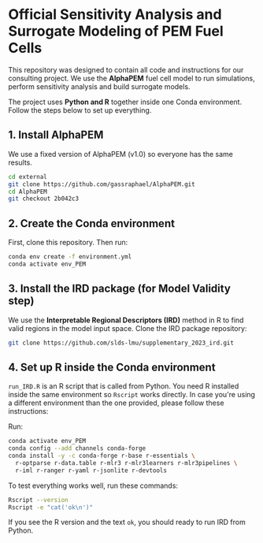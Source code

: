 # Official Sensitivity Analysis and Surrogate Modeling of PEM Fuel Cells

This repository was designed to contain all code and instructions for our consulting project.
We use the **AlphaPEM** fuel cell model to run simulations, perform sensitivity analysis and build surrogate models.

The project uses **Python and R** together inside one Conda environment.
Follow the steps below to set up everything.


## 1. Install AlphaPEM

We use a fixed version of AlphaPEM (v1.0) so everyone has the same results.

```bash
cd external
git clone https://github.com/gassraphael/AlphaPEM.git
cd AlphaPEM
git checkout 2b042c3
```

## 2. Create the Conda environment

First, clone this repository. Then run:

```bash
conda env create -f environment.yml
conda activate env_PEM
```

## 3. Install the IRD package (for Model Validity step)

We use the **Interpretable Regional Descriptors (IRD)** method in R to find valid regions in the model input space.
Clone the IRD package repository:

```bash
git clone https://github.com/slds-lmu/supplementary_2023_ird.git
```

## 4. Set up R inside the Conda environment

`run_IRD.R` is an R script that is called from Python.
You need R installed inside the same environment so `Rscript` works directly. In case you're using a different environment than the one provided, please follow these instructions:

Run:

```bash
conda activate env_PEM
conda config --add channels conda-forge
conda install -y -c conda-forge r-base r-essentials \
  r-optparse r-data.table r-mlr3 r-mlr3learners r-mlr3pipelines \
  r-iml r-ranger r-yaml r-jsonlite r-devtools
```

To test everything works well, run these commands:

```bash
Rscript --version
Rscript -e "cat('ok\n')"
```

If you see the R version and the text `ok`, you should ready to run IRD from Python.

